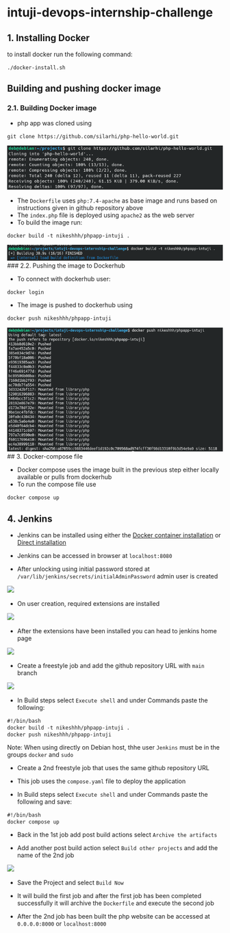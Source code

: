 # intuji-devops-internship-challenge


## 1. Installing Docker

to install docker run the following command:

```
./docker-install.sh
```

## Building and pushing docker image

### 2.1. Building Docker image

- php app was cloned using 
```
git clone https://github.com/silarhi/php-hello-world.git
```
<img src="img/clone.png">

- The `Dockerfile` uses `php:7.4-apache` as base image and runs based on instructions given in github repository above
- The `index.php` file is deployed using `apache2` as the web server
- To build the image run:
```
docker build -t nikeshhh/phpapp-intuji .
```
<img src="img/docker-build.png">
### 2.2. Pushing the image to Dockerhub

- To connect with dockerhub user:
```
docker login
```
- The image is pushed to dockerhub using
```
docker push nikeshhh/phpapp-intuji
```
<img src="img/docker-push.png">
## 3. Docker-compose file 

- Docker compose uses the image built in the previous step either locally available or pulls from dockerhub
- To run the compose file use

```
docker compose up
```

## 4. Jenkins

- Jenkins can be installed using either the [Docker container installation](https://hub.docker.com/r/jenkins/jenkins) or [Direct installation](https://pkg.jenkins.io/debian-stable/)

- Jenkins can be accessed in browser at 
```localhost:8080```

- After unlocking using initial password stored at `/var/lib/jenkins/secrets/initialAdminPassword` admin user is created
<img src="img/jenkins-user.png">

- On user creation, required extensions are installed
<img src="img/jenkins-extension.png">

- After the extensions have been installed you can head to jenkins home page
<img src="img/jenkins-home.png">

- Create a freestyle job and add the github repository URL with `main` branch
<img src="img/jenkins-git.png">

- In Build steps select `Execute shell` and under Commands paste the following:
```
#!/bin/bash
docker build -t nikeshhh/phpapp-intuji .
docker push nikeshhh/phpapp-intuji
```
Note:
When using directly on Debian host, thhe user `Jenkins` must be in the groups `docker` and `sudo`

- Create a 2nd freestyle job that uses the same github repository URL

- This job uses the `compose.yaml` file to deploy the application

- In Build steps select `Execute shell` and under Commands paste the following and save:
```
#!/bin/bash
docker compose up
```

- Back in the 1st job add post build actions select `Archive the artifacts`

- Add another post build action select `Build other projects` and add the name of the 2nd job
<img src="img/jenkins-postbuild.png">

- Save the Project and select `Build Now`

- It will build the first job and after the first job has been completed successfully it will archive the `Dockerfile` and execute the second job

- After the 2nd job has been built the php website can be accessed at `0.0.0.0:8000` or `localhost:8000`
